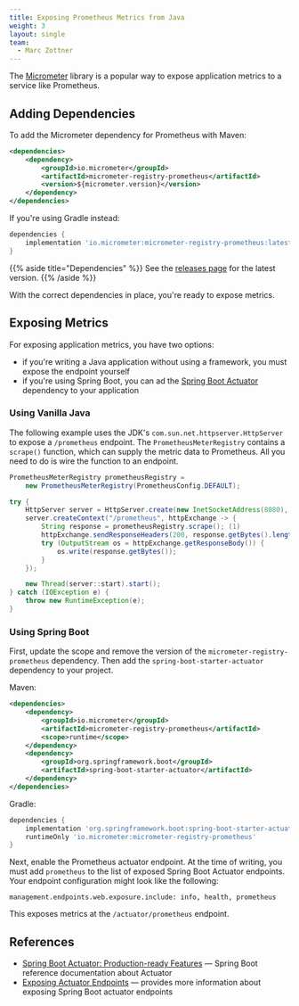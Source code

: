 ```yaml
---
title: Exposing Prometheus Metrics from Java
weight: 3
layout: single
team:
  - Marc Zottner
---
```


The [Micrometer](https://micrometer.io/) library is a popular way to expose
application metrics to a service like Prometheus.

## Adding Dependencies

To add the Micrometer dependency for Prometheus with Maven:

```xml
<dependencies>
    <dependency>
        <groupId>io.micrometer</groupId>
        <artifactId>micrometer-registry-prometheus</artifactId>
        <version>${micrometer.version}</version>
    </dependency>
</dependencies>
```

If you're using Gradle instead:

```gradle
dependencies {
    implementation 'io.micrometer:micrometer-registry-prometheus:latest.release'
}
```

{{% aside title="Dependencies" %}}
See the
[releases page](https://github.com/micrometer-metrics/micrometer/releases) for
the latest version.
{{% /aside %}}

With the correct dependencies in place, you're ready to expose metrics.

## Exposing Metrics

For exposing application metrics, you have two options:

- if you're writing a Java application without using a framework, you must
  expose the endpoint yourself
- if you're using Spring Boot, you can ad the
  [Spring Boot Actuator](https://docs.spring.io/spring-boot/docs/current/reference/html/production-ready-features.html#production-ready)
  dependency to your application

### Using Vanilla Java

The following example uses the JDK's `com.sun.net.httpserver.HttpServer` to
expose a `/prometheus` endpoint. The `PrometheusMeterRegistry` contains a
`scrape()` function, which can supply the metric data to Prometheus. All you
need to do is wire the function to an endpoint.

```java
PrometheusMeterRegistry prometheusRegistry =
    new PrometheusMeterRegistry(PrometheusConfig.DEFAULT);

try {
    HttpServer server = HttpServer.create(new InetSocketAddress(8080), 0);
    server.createContext("/prometheus", httpExchange -> {
        String response = prometheusRegistry.scrape(); (1)
        httpExchange.sendResponseHeaders(200, response.getBytes().length);
        try (OutputStream os = httpExchange.getResponseBody()) {
            os.write(response.getBytes());
        }
    });

    new Thread(server::start).start();
} catch (IOException e) {
    throw new RuntimeException(e);
}
```

### Using Spring Boot

First, update the scope and remove the version of the
`micrometer-registry-prometheus` dependency. Then add the
`spring-boot-starter-actuator` dependency to your project.

Maven:

```xml
<dependencies>
    <dependency>
        <groupId>io.micrometer</groupId>
        <artifactId>micrometer-registry-prometheus</artifactId>
        <scope>runtime</scope>
    </dependency>
    <dependency>
        <groupId>org.springframework.boot</groupId>
        <artifactId>spring-boot-starter-actuator</artifactId>
    </dependency>
</dependencies>
```

Gradle:

```gradle
dependencies {
    implementation 'org.springframework.boot:spring-boot-starter-actuator'
    runtimeOnly 'io.micrometer:micrometer-registry-prometheus'
}
```

Next, enable the Prometheus actuator endpoint. At the time of writing, you must
add `prometheus` to the list of exposed Spring Boot Actuator endpoints. Your
endpoint configuration might look like the following:

```
management.endpoints.web.exposure.include: info, health, prometheus
```

This exposes metrics at the `/actuator/prometheus` endpoint.

## References

- [Spring Boot Actuator: Production-ready Features](https://docs.spring.io/spring-boot/docs/current/reference/html/production-ready-features.html#production-ready)
  — Spring Boot reference documentation about Actuator
- [Exposing Actuator Endpoints](https://docs.spring.io/spring-boot/docs/current/reference/html/production-ready-features.html#production-ready-endpoints-exposing-endpoints)
  — provides more information about exposing Spring Boot actuator endpoints
